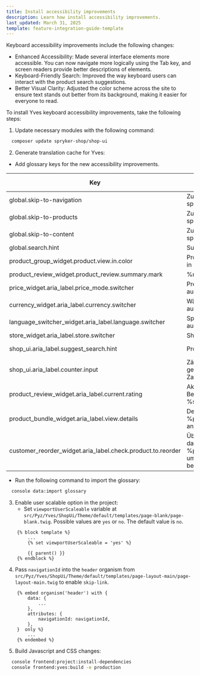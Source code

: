 ```yaml
---
title: Install accessibility improvements
description: Learn how install accessibility improvements.
last_updated: March 31, 2025
template: feature-integration-guide-template
---
```


Keyboard accessibility improvements include the following changes:

- Enhanced Accessibility: Made several interface elements more accessible. You can now navigate more logically using the Tab key, and screen readers provide better descriptions of elements.
- Keyboard-Friendly Search: Improved the way keyboard users can interact with the product search suggestions.
- Better Visual Clarity: Adjusted the color scheme across the site to ensure text stands out better from its background, making it easier for everyone to read.

To install Yves keyboard accessibility improvements, take the following steps:

1. Update necessary modules with the following command:
```bash
  composer update spryker-shop/shop-ui
```

2. Generate translation cache for Yves:
- Add glossary keys for the new accessibility improvements.

| Key                                         | Translation (de_DE)                                | Translation (en_US)                                |
|---------------------------------------------|---------------------------------------------------|---------------------------------------------------|
| global.skip-to-navigation                   | Zur Navigation springen                           | Skip to navigation                                |
| global.skip-to-products                     | Zu den Produkten springen                         | Skip to products                                  |
| global.skip-to-content                      | Zum Inhalt springen                               | Skip to content                                   |
| global.search.hint                          | Suchhinweis                                       | Search hint                                       |
| product_group_widget.product.view.in.color  | Produkt ansehen in %color%                        | View product in %color%                           |
| product_review_widget.product_review.summary.mark | %mark% Sterne                                 | %mark% stars                                      |
| price_widget.aria_label.price_mode.switcher | Preismodus auswählen                              | Select price mode                                 |
| currency_widget.aria_label.currency.switcher | Währung auswählen                                 | Select currency                                   |
| language_switcher_widget.aria_label.language.switcher | Sprache auswählen                           | Select language                                   |
| store_widget.aria_label.store.switcher      | Shop auswählen                                    | Select store                                      |
| shop_ui.aria_label.suggest_search.hint      | Produkte suchen                                   | Search for products                               |
| shop_ui.aria_label.counter.input            | Zähler Eingabe, geben Sie eine Zahl ein           | Counter input, enter a number                     |
| product_review_widget.aria_label.current.rating | Aktuelle Bewertung ist %s%                    | Current rating is %s%                             |
| product_bundle_widget.aria_label.view.details | Details für %productName% anzeigen             | View details for %productName%                    |
| customer_reorder_widget.aria_label.check.product.to.reorder | Überprüfen Sie das Produkt %productName%, um es erneut zu bestellen | Check the product %productName% to reorder |
   
- Run the following command to import the glossary:
```bash
  console data:import glossary
```

3. Enable user scalable option in the project:
    - Set `viewportUserScaleable` variable at `src/Pyz/Yves/ShopUi/Theme/default/templates/page-blank/page-blank.twig`. Possible values are `yes` or `no`. The default value is `no`.

<!-- {% raw %} -->
```twig
    {% block template %}
        ...
        {% set viewportUserScaleable = 'yes' %}

        {{ parent() }}
    {% endblock %}
 ```
<!-- {% endraw %} -->

4. Pass `navigationId` into the `header` organism from `src/Pyz/Yves/ShopUi/Theme/default/templates/page-layout-main/page-layout-main.twig` to enable `skip-link`. 

<!-- {% raw %} -->
```twig
    {% embed organism('header') with {
        data: {
            ...
        },
        attributes: {
            navigationId: navigationId,
        },
    }  only %}
        ...
    {% endembed %}
```
<!-- {% endraw %} -->

5. Build Javascript and CSS changes:

```bash
  console frontend:project:install-dependencies
  console frontend:yves:build -e production
```